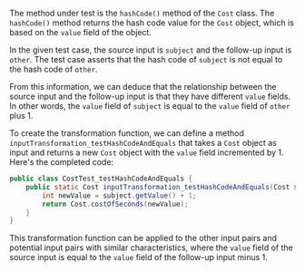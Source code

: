 The method under test is the `hashCode()` method of the `Cost` class. The `hashCode()` method returns the hash code value for the `Cost` object, which is based on the `value` field of the object.

In the given test case, the source input is `subject` and the follow-up input is `other`. The test case asserts that the hash code of `subject` is not equal to the hash code of `other`.

From this information, we can deduce that the relationship between the source input and the follow-up input is that they have different `value` fields. In other words, the `value` field of `subject` is equal to the `value` field of `other` plus 1.

To create the transformation function, we can define a method `inputTransformation_testHashCodeAndEquals` that takes a `Cost` object as input and returns a new `Cost` object with the `value` field incremented by 1. Here's the completed code:

```java
public class CostTest_testHashCodeAndEquals {
    public static Cost inputTransformation_testHashCodeAndEquals(Cost subject)  {
        int newValue = subject.getValue() + 1;
        return Cost.costOfSeconds(newValue);
    }
}
```

This transformation function can be applied to the other input pairs and potential input pairs with similar characteristics, where the `value` field of the source input is equal to the `value` field of the follow-up input minus 1.